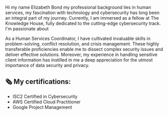 Hi my name Elizabeth Bond my professional background lies in human services, my fascination with technology and cybersecurity has long been an integral part of my journey. Currently, I am immersed as a fellow at The Knowledge House, fully dedicated to the cutting-edge cybersecurity track. I'm passionate about 

As a Human Services Coordinator, I have cultivated invaluable skills in problem-solving, conflict resolution, and crisis management. These highly transferable proficiencies enable me to dissect complex security issues and deliver effective solutions. Moreover, my experience in handling sensitive client information has instilled in me a deep appreciation for the utmost importance of data security and privacy.

 ## 🗞️ My certifications:

- ISC2 Certified in Cybersecurity
- AWS Certified Cloud Practitioner
- Google Project Management
